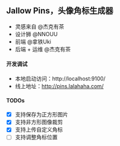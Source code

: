## Jallow Pins，头像角标生成器

* 灵感来自 @杰克有茶
* 设计狮 @NNOUU
* 前端 @拿铁Uki
* 后端 + 运维 @杰克有茶

#### 开发调试
* 本地启动访问：http://localhost:9100/
* 线上地址：http://pins.lalahaha.com/

#### TODOs

* [x] 支持保存为正方形图片
* [x] 支持非方形图像裁剪
* [x] 支持上传自定义角标
* [ ] 支持调整角标位置
